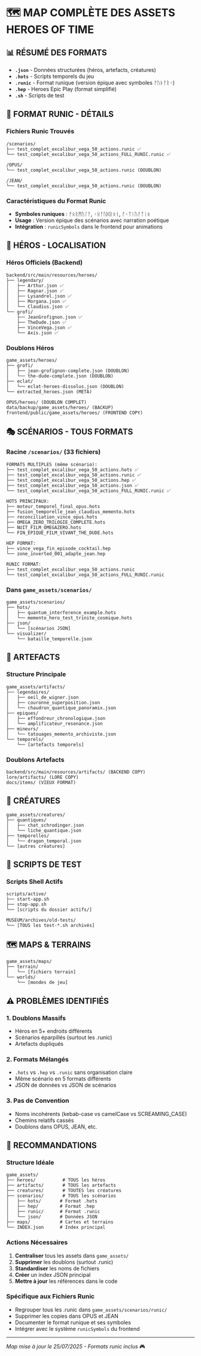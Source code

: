 # 🗺️ MAP COMPLÈTE DES ASSETS HEROES OF TIME

## 📊 RÉSUMÉ DES FORMATS
- **`.json`** - Données structurées (héros, artefacts, créatures)
- **`.hots`** - Scripts temporels du jeu
- **`.runic`** - Format runique (version épique avec symboles ᚠᚢᚦᚨᚱᚲ)
- **`.hep`** - Heroes Epic Play (format simplifié)
- **`.sh`** - Scripts de test

## 🔮 FORMAT RUNIC - DÉTAILS

### Fichiers Runic Trouvés
```
/scenarios/
├── test_complet_excalibur_vega_50_actions.runic ✅
└── test_complet_excalibur_vega_50_actions_FULL_RUNIC.runic ✅

/OPUS/
└── test_complet_excalibur_vega_50_actions.runic (DOUBLON)

/JEAN/
└── test_complet_excalibur_vega_50_actions.runic (DOUBLON)
```

### Caractéristiques du Format Runic
- **Symboles runiques** : ᚠᛟᚱᛗᚢᛚᚨ, ᚲᚺᚨᚢᛞᚱᛟᚾ, ᚨᚲᛏᛁᚢᚨᛏᛁᛟ
- **Usage** : Version épique des scénarios avec narration poétique
- **Intégration** : `runicSymbols` dans le frontend pour animations

## 🦸 HÉROS - LOCALISATION

### Héros Officiels (Backend)
```
backend/src/main/resources/heroes/
├── legendary/
│   ├── Arthur.json ✅
│   ├── Ragnar.json ✅
│   ├── Lysandrel.json ✅
│   ├── Morgana.json ✅
│   └── Claudius.json ✅
└── grofi/
    ├── JeanGrofignon.json ✅
    ├── TheDude.json ✅
    ├── VinceVega.json ✅
    └── Axis.json ✅
```

### Doublons Héros
```
game_assets/heroes/
├── grofi/
│   ├── jean-grofignon-complete.json (DOUBLON)
│   └── the-dude-complete.json (DOUBLON)
├── eclat/
│   └── eclat-heroes-dissolus.json (DOUBLON)
└── extracted_heroes.json (META)

OPUS/heroes/ (DOUBLON COMPLET)
data/backup/game_assets/heroes/ (BACKUP)
frontend/public/game_assets/heroes/ (FRONTEND COPY)
```

## 🎭 SCÉNARIOS - TOUS FORMATS

### Racine `/scenarios/` (33 fichiers)
```
FORMATS MULTIPLES (même scénario):
├── test_complet_excalibur_vega_50_actions.hots ✅
├── test_complet_excalibur_vega_50_actions.runic ✅
├── test_complet_excalibur_vega_50_actions.hep ✅
├── test_complet_excalibur_vega_50_actions.json ✅
└── test_complet_excalibur_vega_50_actions_FULL_RUNIC.runic ✅

HOTS PRINCIPAUX:
├── moteur_temporel_final_opus.hots
├── fusion_temporelle_jean_claudius_memento.hots
├── reconciliation_vince_opus.hots
├── OMEGA_ZERO_TRILOGIE_COMPLETE.hots
├── NUIT_FILM_OMEGAZERO.hots
└── FIN_EPIQUE_FILM_VIVANT_THE_DUDE.hots

HEP FORMAT:
├── vince_vega_fin_episode_cocktail.hep
└── zone_inverted_001_adapte_jean.hep

RUNIC FORMAT:
├── test_complet_excalibur_vega_50_actions.runic
└── test_complet_excalibur_vega_50_actions_FULL_RUNIC.runic
```

### Dans `game_assets/scenarios/`
```
game_assets/scenarios/
├── hots/
│   ├── quantum_interference_example.hots
│   └── memento_hero_test_trinite_cosmique.hots
├── json/
│   └── [scénarios JSON]
└── visualizer/
    └── bataille_temporelle.json
```

## 🔮 ARTEFACTS

### Structure Principale
```
game_assets/artifacts/
├── legendaires/
│   ├── oeil_de_wigner.json
│   ├── couronne_superposition.json
│   └── chaudron_quantique_panoramix.json
├── epiques/
│   ├── effondreur_chronologique.json
│   └── amplificateur_resonance.json
├── mineurs/
│   └── tatouages_memento_archiviste.json
└── temporels/
    └── [artefacts temporels]
```

### Doublons Artefacts
```
backend/src/main/resources/artifacts/ (BACKEND COPY)
lore/artifacts/ (LORE COPY)
docs/items/ (VIEUX FORMAT)
```

## 🐉 CRÉATURES

```
game_assets/creatures/
├── quantiques/
│   ├── chat_schrodinger.json
│   └── liche_quantique.json
├── temporelles/
│   └── dragon_temporal.json
└── [autres créatures]
```

## 📜 SCRIPTS DE TEST

### Scripts Shell Actifs
```
scripts/active/
├── start-app.sh
├── stop-app.sh
└── [scripts du dossier actifs/]

MUSEUM/archives/old-tests/
└── [TOUS les test-*.sh archivés]
```

## 🗺️ MAPS & TERRAINS

```
game_assets/maps/
├── terrain/
│   └── [fichiers terrain]
└── worlds/
    └── [mondes de jeu]
```

## ⚠️ PROBLÈMES IDENTIFIÉS

### 1. **Doublons Massifs**
- Héros en 5+ endroits différents
- Scénarios éparpillés (surtout les .runic)
- Artefacts dupliqués

### 2. **Formats Mélangés**
- `.hots` vs `.hep` vs `.runic` sans organisation claire
- Même scénario en 5 formats différents
- JSON de données vs JSON de scénarios

### 3. **Pas de Convention**
- Noms incohérents (kebab-case vs camelCase vs SCREAMING_CASE)
- Chemins relatifs cassés
- Doublons dans OPUS, JEAN, etc.

## 🎯 RECOMMANDATIONS

### Structure Idéale
```
game_assets/
├── heroes/          # TOUS les héros
├── artifacts/       # TOUS les artefacts
├── creatures/       # TOUTES les créatures
├── scenarios/       # TOUS les scénarios
│   ├── hots/       # Format .hots
│   ├── hep/        # Format .hep
│   ├── runic/      # Format .runic
│   └── json/       # Données JSON
├── maps/           # Cartes et terrains
└── INDEX.json      # Index principal
```

### Actions Nécessaires
1. **Centraliser** tous les assets dans `game_assets/`
2. **Supprimer** les doublons (surtout .runic)
3. **Standardiser** les noms de fichiers
4. **Créer** un index JSON principal
5. **Mettre à jour** les références dans le code

### Spécifique aux Fichiers Runic
- Regrouper tous les .runic dans `game_assets/scenarios/runic/`
- Supprimer les copies dans OPUS et JEAN
- Documenter le format runique et ses symboles
- Intégrer avec le système `runicSymbols` du frontend

---

*Map mise à jour le 25/07/2025 - Formats runic inclus* 🎮
